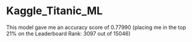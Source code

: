 # Kaggle_Titanic_ML
This model gave me an accuracy score of 0.77990 (placing me in the top 21% on the Leaderboard Rank: 3097 out of 15046)

